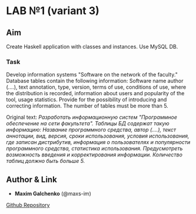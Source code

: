# LAB №1 (variant 3)

## Aim

Create Haskell application with classes and instances. Use MySQL DB.

### Task

Develop information systems "Software on the network of the faculty." Database tables contain the following information: Software name author (....), text annotation, type, version, terms of use, conditions of use, where the distribution is recorded, information about users and popularity of the tool, usage statistics. Provide for the possibility of introducing and correcting information. The number of tables must be more than 5.

Original text: _Разработать информационную систем "Программное обеспечение на сети факультета". Таблицы БД содержат такую информацию: Название программного средства, автор (....), текст аннотации, вид, версия, сроки использования, условия использования, где записан дистрибутив, информация о пользователях и популярности программного средства, статистика использования. Предусмотреть возможность введения и корректирования информации. Количество таблиц должно быть больше 5._

## Author & Link

- **Maxim Galchenko** (@maxs-im)

[Github Repository](https://github.com/maxs-im/Functional/tree/master/lab_1)